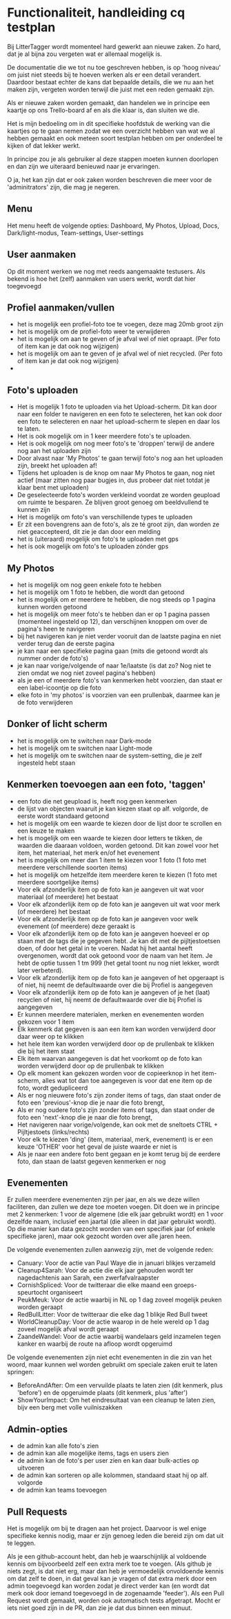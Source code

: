# Functionaliteit, handleiding cq testplan

Bij LitterTagger wordt momenteel hard gewerkt aan nieuwe zaken. Zo hard, dat je al bijna zou vergeten wat er allemaal mogelijk is.

De documentatie die we tot nu toe geschreven hebben, is op 'hoog niveau' om juist niet steeds bij te hoeven werken als er een detail verandert. Daardoor bestaat echter de kans dat bepaalde details, die we nu aan het maken zijn, vergeten worden terwijl die juist met een reden gemaakt zijn.

Als er nieuwe zaken worden gemaakt, dan handelen we in principe een kaartje op ons Trello-board af en als die klaar is, dan sluiten we die.

Het is mijn bedoeling om in dit specifieke hoofdstuk de werking van die kaartjes op te gaan nemen zodat we een overzicht hebben van wat we al hebben gemaakt en ook meteen soort testplan hebben om per onderdeel te kijken of dat lekker werkt.

In principe zou je als gebruiker al deze stappen moeten kunnen doorlopen en dan zijn we uiteraard benieuwd naar je ervaringen.

O ja, het kan zijn dat er ook zaken worden beschreven die meer voor de 'adminitrators' zijn, die mag je negeren.

## Menu

Het menu heeft de volgende opties: Dashboard, My Photos, Upload, Docs, Dark/light-modus, Team-settings, User-settings

## User aanmaken

Op dit moment werken we nog met reeds aangemaakte testusers. Als bekend is hoe het (zelf) aanmaken van users werkt, wordt dat hier toegevoegd

## Profiel aanmaken/vullen

- het is mogelijk een profiel-foto toe te voegen, deze mag 20mb groot zijn
- het is mogelijk om de profiel-foto weer te verwijderen
- het is mogelijk om aan te geven of je afval wel of niet opraapt. (Per foto of item kan je dat ook nog wijzigen)
- het is mogelijk om aan te geven of je afval wel of niet recycled. (Per foto of item kan je dat ook nog wijzigen)
- 

## Foto's uploaden

- Het is mogelijk 1 foto te uploaden via het Upload-scherm. Dit kan door naar een folder te navigeren en een foto te selecteren, het kan ook door een foto te selecteren en naar het upload-scherm te slepen en daar los te laten.
- Het is ook mogelijk om in 1 keer meerdere foto's te uploaden.
- Het is ook mogelijk om nog meer foto's te 'droppen' terwijl de andere nog aan het uploaden zijn
- Door alvast naar 'My Photos' te gaan terwijl foto's nog aan het uploaden zijn, breekt het uploaden af!
- Tijdens het uploaden is de knop om naar My Photos te gaan, nog niet actief (maar zitten nog paar bugjes in, dus probeer dat niet totdat je klaar bent met uploaden)
- De geselecteerde foto's worden verkleind voordat ze worden geupload om ruimte te besparen. Ze blijven groot genoeg om beeldvullend te kunnen zijn
- Het is mogelijk om foto's van verschillende types te uploaden
- Er zit een bovengrens aan de foto's, als ze té groot zijn, dan worden ze niet geaccepteerd, dit zie je dan door een melding
- het is (uiteraard) mogelijk om foto's te uploaden met gps
- het is ook mogelijk om foto's te uploaden zónder gps

## My Photos
- het is mogelijk om nog geen enkele foto te hebben
- het is mogelijk om 1 foto te hebben, die wordt dan getoond
- het is mogelijk om er meerdere te hebben, die nog steeds op 1 pagina kunnen worden getoond
- het is mogelijk om meer foto's te hebben dan er op 1 pagina passen (momenteel ingesteld op 12), dan verschijnen knoppen om over de pagina's heen te navigeren
- bij het navigeren kan je niet verder vooruit dan de laatste pagina en niet verder terug dan de eerste pagina
- je kan naar een specifieke pagina gaan (mits die getoond wordt als nummer onder de foto's)
- je kan naar vorige/volgende of naar 1e/laatste (is dat zo? Nog niet te zien omdat we nog niet zoveel pagina's hebben)
- als je een of meerdere foto's van kenmerken hebt voorzien, dan staat er een label-icoontje op die foto
- elke foto in 'my photos' is voorzien van een prullenbak, daarmee kan je de foto verwijderen

## Donker of licht scherm
- het is mogelijk om te switchen naar Dark-mode
- het is mogelijk om te switchen naar Light-mode
- het is mogelijk om te switchen naar de system-setting, die je zelf ingesteld hebt staan

## Kenmerken toevoegen aan een foto, 'taggen'
- een foto die net geupload is, heeft nog geen kenmerken
- de lijst van objecten waaruit je kan kiezen staat op alf. volgorde, de eerste wordt standaard getoond
- het is mogelijk om een waarde te kiezen door de lijst door te scrollen en een keuze te maken
- het is mogelijk om een waarde te kiezen door letters te tikken, de waarden die daaraan voldoen, worden getoond. Dit kan zowel voor het item, het materiaal, het merk en/of het evenement
- het is mogelijk om meer dan 1 item te kiezen voor 1 foto (1 foto met meerdere verschillende soorten items)
- het is mogelijk om hetzelfde item meerdere keren te kiezen (1 foto met meerdere soortgelijke items)
- Voor elk afzonderlijk item op de foto kan je aangeven uit wat voor materiaal (of meerdere) het bestaat
- Voor elk afzonderlijk item op de foto kan je aangeven uit wat voor merk (of meerdere) het bestaat
- Voor elk afzonderlijk item op de foto kan je aangeven voor welk evenement (of meerdere) deze geraakt is
- Voor elk afzonderlijk item op de foto kan je aangeven hoeveel er op staan met de tags die je gegeven hebt. Je kan dit met de pijltjestoetsen doen, of door het getal in te voeren. Nadat hij het aantal heeft overgenomen, wordt dat ook getoond voor de naam van het item. Je hebt de optie tussen 1 tm 999 (het getal toont nu nog niet lekker, wordt later verbeterd).
- Voor elk afzonderlijk item op de foto kan je aangeven of het opgeraapt is of niet, hij neemt de defaultwaarde over die bij Profiel is aangegeven
- Voor elk afzonderlijk item op de foto kan je aangeven of je het (laat) recyclen of niet, hij neemt de defaultwaarde over die bij Profiel is aangegeven
- Er kunnen meerdere materialen, merken en evenementen worden gekozen voor 1 item
- Elk kenmerk dat gegeven is aan een item kan worden verwijderd door daar weer op te klikken
- het hele item kan worden verwijderd door op de prullenbak te klikken die bij het item staat
- Elk item waarvan aangegeven is dat het voorkomt op de foto kan worden verwijderd door op de prullenbak te klikken
- Op elk moment kan gekozen worden voor de copieerknop in het item-scherm, alles wat tot dan toe aangegeven is voor dat ene item op de foto, wordt gedupliceerd
- Als er nog nieuwere foto's zijn zonder items of tags, dan staat onder de foto een 'previous'-knop die je naar die foto brengt,
- Als er nog oudere foto's zijn zonder items of tags, dan staat onder de foto een 'next'-knop die je naar die foto brengt,
- Het navigeren naar vorige/volgende, kan ook met de sneltoets CTRL + Pijltjestoets (links/rechts)
- Voor elk te kiezen 'ding' (item, materiaal, merk, evenement) is er een keuze 'OTHER' voor het geval de juiste waarde er niet is
- Als je naar een andere foto bent gegaan en je komt terug bij de eerdere foto, dan staan de laatst gegeven kenmerken er nog

## Evenementen
Er zullen meerdere evenementen zijn per jaar, en als we deze willen faciliteren, dan zullen we deze toe moeten voegen. Dit doen we in principe met 2 kenmerken: 1 voor de algemene (die elk jaar gebruikt wordt) en 1 voor dezelfde naam, inclusief een jaartal (die alleen in dat jaar gebruikt wordt). Op die manier kan data gezocht worden van een specifiek jaar (of enkele specifieke jaren), maar ook gezocht worden over alle jaren heen.

De volgende evenementen zullen aanwezig zijn, met de volgende reden:
- Canuary: Voor de actie van Paul Waye die in januari blikjes verzameld
- Cleanup4Sarah: Voor de actie die elk jaar gehouden wordt ter nagedachtenis aan Sarah, een zwerfafvalraapster
- CornishSpliced: Voor de twitteraar die elke maand een groeps-speurtocht organiseert
- PeukMeuk: Voor de actie waarbij in NL op 1 dag zoveel mogelijk peuken worden geraapt
- RedBullLitter: Voor de twitteraar die elke dag 1 blikje Red Bull tweet
- WorldCleanupDay: Voor de actie waarop in de hele wereld op 1 dag zoveel mogelijk afval wordt geraapt
- ZaandeWandel: Voor de actie waarbij wandelaars geld inzamelen tegen kanker en waarbij de route na afloop wordt opgeruimd

De volgende evenementen zijn niet echt evenementen in die zin van het woord, maar kunnen wel worden gebruikt om speciale zaken eruit te laten springen:
- BeforeAndAfter: Om een vervuilde plaats te laten zien (dit kenmerk, plus 'before') en de opgeruimde plaats (dit kenmerk, plus 'after')
- ShowYourImpact: Om het eindresultaat van een cleanup te laten zien, bijv een berg met volle vuilniszakken

## Admin-opties
- de admin kan alle foto's zien
- de admin kan alle mogelijke items, tags en users zien
- de admin kan de foto's per user zien en kan daar bulk-acties op uitvoeren
- de admin kan sorteren op alle kolommen, standaard staat hij op alf. volgorde
- de admin kan teams toevoegen

## Pull Requests
Het is mogelijk om bij te dragen aan het project. Daarvoor is wel enige specifieke kennis nodig, maar er zijn genoeg leden die bereid zijn om dat uit te leggen.

Als je een github-account hebt, dan heb je waarschijnlijk al voldoende kennis om bijvoorbeeld zelf een extra merk toe te voegen. (Als github je niets zegt, is dat niet erg, maar dan heb je vermoedelijk onvoldoende kennis om dat zelf te doen, in dat geval kan je vragen of dat extra merk door een admin toegevoegd kan worden zodat je direct verder kan (en wordt dat merk ook door iemand toegevoegd in de zogenaamde 'feeder').
Als een Pull Request wordt gemaakt, worden ook automatisch tests afgetrapt. Mocht er iets niet goed zijn in de PR, dan zie je dat dus binnen een minuut.
